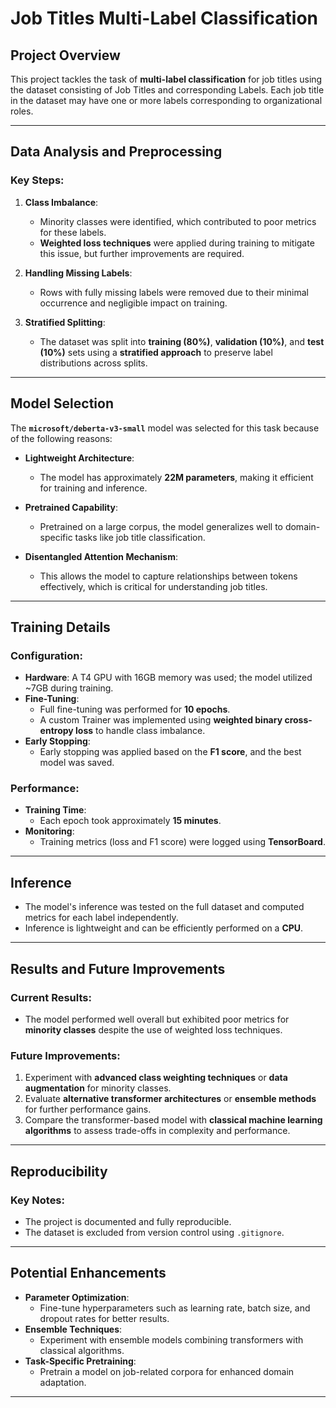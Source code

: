 # Job Titles Multi-Label Classification

## Project Overview
This project tackles the task of **multi-label classification** for job titles using the dataset consisting of Job Titles and corresponding Labels. Each job title in the dataset may have one or more labels corresponding to organizational roles.

---

## Data Analysis and Preprocessing

### Key Steps:
1. **Class Imbalance**:
   - Minority classes were identified, which contributed to poor metrics for these labels.
   - **Weighted loss techniques** were applied during training to mitigate this issue, but further improvements are required.

2. **Handling Missing Labels**:
   - Rows with fully missing labels were removed due to their minimal occurrence and negligible impact on training.

3. **Stratified Splitting**:
   - The dataset was split into **training (80%)**, **validation (10%)**, and **test (10%)** sets using a **stratified approach** to preserve label distributions across splits.

---

## Model Selection

The **`microsoft/deberta-v3-small`** model was selected for this task because of the following reasons:

- **Lightweight Architecture**:
  - The model has approximately **22M parameters**, making it efficient for training and inference.
  
- **Pretrained Capability**:
  - Pretrained on a large corpus, the model generalizes well to domain-specific tasks like job title classification.

- **Disentangled Attention Mechanism**:
  - This allows the model to capture relationships between tokens effectively, which is critical for understanding job titles.

---

## Training Details

### Configuration:
- **Hardware**: A T4 GPU with 16GB memory was used; the model utilized ~7GB during training.
- **Fine-Tuning**:
  - Full fine-tuning was performed for **10 epochs**.
  - A custom Trainer was implemented using **weighted binary cross-entropy loss** to handle class imbalance.
- **Early Stopping**:
  - Early stopping was applied based on the **F1 score**, and the best model was saved.

### Performance:
- **Training Time**:
  - Each epoch took approximately **15 minutes**.
- **Monitoring**:
  - Training metrics (loss and F1 score) were logged using **TensorBoard**.

---

## Inference

- The model's inference was tested on the full dataset and computed metrics for each label independently.
- Inference is lightweight and can be efficiently performed on a **CPU**.

---

## Results and Future Improvements

### Current Results:
- The model performed well overall but exhibited poor metrics for **minority classes** despite the use of weighted loss techniques.

### Future Improvements:
1. Experiment with **advanced class weighting techniques** or **data augmentation** for minority classes.
2. Evaluate **alternative transformer architectures** or **ensemble methods** for further performance gains.
3. Compare the transformer-based model with **classical machine learning algorithms** to assess trade-offs in complexity and performance.

---

## Reproducibility

### Key Notes:
- The project is documented and fully reproducible.
- The dataset is excluded from version control using `.gitignore`.

---

## Potential Enhancements

- **Parameter Optimization**:
  - Fine-tune hyperparameters such as learning rate, batch size, and dropout rates for better results.
- **Ensemble Techniques**:
  - Experiment with ensemble models combining transformers with classical algorithms.
- **Task-Specific Pretraining**:
  - Pretrain a model on job-related corpora for enhanced domain adaptation.

---

